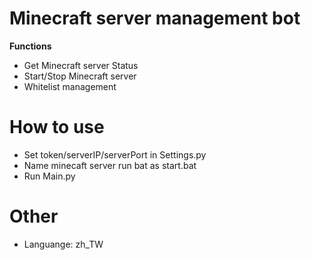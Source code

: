 # Minecraft server management bot
**Functions**
- Get Minecraft server Status
- Start/Stop Minecraft server
- Whitelist management
# How to use
- Set token/serverIP/serverPort in Settings.py
- Name minecaft server run bat as start.bat
- Run Main.py
# Other
- Languange: zh_TW
